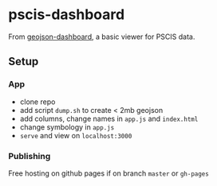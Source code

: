 # pscis-dashboard
From [geojson-dashboard](https://github.com/fulcrumapp/geojson-dashboard), a basic viewer for PSCIS data. 

## Setup

### App
- clone repo
- add script `dump.sh` to create < 2mb geojson
- add columns, change names in `app.js` and `index.html`
- change symbology in `app.js`
- `serve` and view on `localhost:3000`

### Publishing

Free hosting on github pages if on branch `master` or `gh-pages`